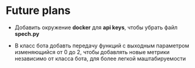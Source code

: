 # Future plans
- Добавить окружение **docker** для **api keys**, чтобы убрать файл **spech.py**

- В  класс бота добавть передачу функций с выходным параметром изменяющийся от 0 до 2, чтобы добавлять новые метрики независимо от класса бота, для более легкой маштабируемости

